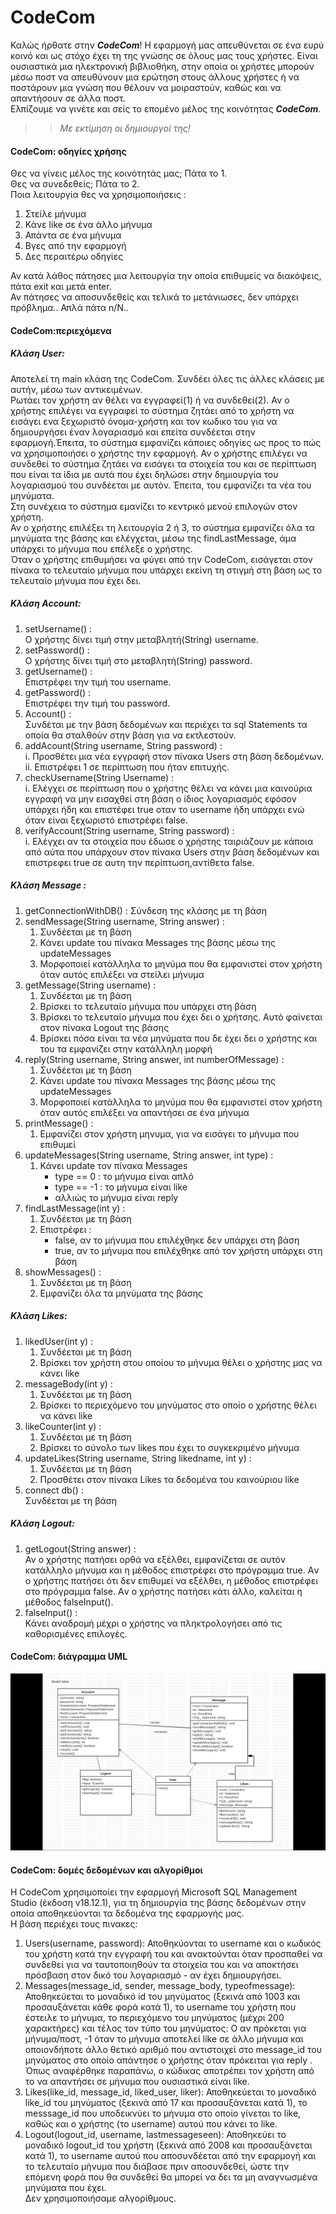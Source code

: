 
# CodeCom

Καλώς ήρθατε στην _**CodeCom**_!
Η εφαρμογή μας απευθύνεται σε ένα ευρύ κοινό και ως στόχο έχει τη της γνώσης σε όλους μας τους χρήστες. 
Είναι ουσιαστικά μια ηλεκτρονική βιβλιοθήκη, στην οποία οι χρήστες μπορούν μέσω ποστ να απευθύνουν μια ερώτηση στους άλλους χρήστες ή να ποστάρουν μια γνώση που θέλουν να μοιραστούν, καθώς και να απαντήσουν σε άλλα ποστ.  
Ελπίζουμε να γινέτε και σείς το επομένο μέλος της κοινότητας _**CodeCom**_.  
>>_Με εκτίμηση οι δημιουργοί της!_

#### CodeCom: οδηγίες χρήσης   
Θες να γίνεις μέλος της κοινότητάς μας; Πάτα το 1.   
Θες να συνεδεθείς; Πάτα το 2.  
Ποια λειτουργία θες να χρησιμοποιήσεις :  
1.  Στείλε μήνυμα  
2.  Κάνε like  σε ένα άλλο μήνυμα  
3.  Απάντα σε ένα μήνυμα  
4.  Βγες από την εφαρμογή  
5.  Δες περαιτέρω οδηγίες   

Αν κατά λάθος πάτησες μια λειτουργία την οποία επιθυμείς να διακόψεις, πάτα exit και μετά enter.      
Αν πάτησες να αποσυνδεθείς και τελικά το μετάνιωσες, δεν υπάρχει πρόβλημα.. Απλά πάτα n/N..


#### CodeCom:περιεχόμενα    
##### Κλάση User: 
Αποτελεί τη main κλάση της CodeCom.
Συνδέει όλες τις άλλες κλάσεις με αυτήν, μέσω των αντικειμένων.  
Ρωτάει τον χρήστη αν θέλει να εγγραφεί(1) ή να συνδεθεί(2).
Αν ο χρήστης επιλέγει να εγγραφεί το σύστημα ζητάει από το χρήστη να εισάγει ενα ξεχωριστό όνομα-χρήστη και τον κωδικο του για να δημιουργήσει έναν λογαριασμό και επείτα συνδέεται στην εφαρμογή.Έπειτα, το σύστημα εμφανίζει κάποιες οδηγίες ως προς το πώς να χρησιμοποιήσει ο χρήστης την εφαρμογή.
Αν ο χρήστης επιλέγει να συνδεθεί το σύστημα ζητάει να εισάγει τα στοιχεία του και σε περίπτωση που είναι τα ίδια με αυτά που έχει δηλώσει στην δημιουργία του λογαριασμού του συνδέεται με αυτόν. Έπειτα, του εμφανίζει τα νέα του μηνύματα.    
Στη συνέχεια το σύστημα εμανίζει το κεντρικό μενού επιλογών στον χρήστη.  
Αν ο χρήστης επιλέξει τη λειτουργία 2 ή 3, το σύστημα εμφανίζει όλα τα μηνύματα της βάσης και ελέγχεται, μέσω της findLastMessage, άμα υπάρχει το μήνυμα που επέλεξε ο χρήστης.     
Όταν ο χρήστης επιθυμήσει να φύγει από την CodeCom, εισάγεται στον πίνακα το τελευταίο μήνυμα που υπάρχει εκείνη τη στιγμή στη βάση ως το τελευταίο μήνυμα που έχει δει. 

##### Κλάση Account:  
1. setUsername() :     
    Ο χρήστης δίνει τιμή στην μεταβλητή(String) username.
2. setPassword() :  
    Ο χρήστης δίνει τιμή στο μεταβλητή(String) password.
3. getUsername() :         
     Επιστρέφει την τιμή του username.  
4. getPassword() :       
     Επιστρέφει την τιμή του password.   
5. Account() :       
     Συνδέται με την βάση δεδομένων και περιέχει τα sql Statements τα οποία θα σταλθούν στην βάση για να εκτλεστούν.   
6. addAcount(String username, String password) :         
     i. Προσθέτει μια νέα εγγραφή στον πίνακα Users στη βάση δεδομένων.   
     ii. Επιστρέφει 1 σε περίπτωση που ήταν επιτυχής.   
7. checkUsername(String Username) :         
     i. Ελέγχει  σε περίπτωση που ο χρήστης θέλει να κάνει μια καινούρια εγγραφή να μην εισαχθεί στη βάση ο ίδιος λογαριασμός εφόσον υπάρχει ήδη και επιστέφει true οταν το username ήδη υπάρχει ενώ όταν είναι ξεχωριστό επιστρέφει false.        
9. verifyAccount(String username, String password) :        
     i. Ελέγχει αν τα στοιχεία που έδωσε ο χρήστης ταιριάζουν με κάποια από αύτα που υπάρχουν στον πίνακα Users στην βάση δεδομένων
     και επιστρεφει true σε αυτη την περίπτωση,αντίθετα false.
     
##### Κλάση Message :  
1. getConnectionWithDB() :
          Σύνδεση της κλάσης με τη βάση  
3. sendMessage(String username, String answer) :
    1. Συνδέεται με τη βάση  
    2. Κάνει update του πίνακα Messages της βάσης μέσω της updateMessages  
    3. Μορφοποιεί κατάλληλα το μηνύμα που θα εμφανιστεί στον χρήστη όταν αυτός επιλέξει να στείλει μήνυμα  
4. getMessage(String username) :  
    1. Συνδέεται με τη βάση
    2. Βρίσκει το τελευταίο μήνυμα που υπάρχει στη βάση   
    3. Βρίσκει το τελευταίο μήνυμα που έχει δει ο χρήτσης. Αυτό φαίνεται στον πίνακα Logout της βάσης  
    3. Βρίσκει πόσα είναι τα νέα μηνύματα που δε έχει δει ο χρήστης και του τα εμφανίζει στην κατάλληλη μορφή  
5. reply(String username, String answer, int numberOfMessage) :  
    1. Συνδέεται με τη βάση  
    2. Κάνει update του πίνακα Messages της βάσης μέσω της updateMessages   
    3. Μορφοποιεί κατάλληλα το μηνύμα που θα εμφανιστεί στον χρήστη όταν αυτός επιλέξει να απαντήσει σε ένα μήνυμα 
6. printMessage() :  
    1. Εμφανίζει στον χρήστη μηνυμα, για να εισάγει το μήνυμα που επιθυμεί  
7. updateMessages(String username, String answer, int type) :  
    1. Κάνει update τον πίνακα Messages  
        + type == 0 : τo μήνυμα είναι απλό  
        + type == -1 : το μήνυμα είναι like    
        + αλλιώς το μήνυμα είναι reply 
8. findLastMessage(int y) :    
    1. Συνδέεται με τη βάση   
    2. Επιστρέφει :  
       + false, αν το μήνυμα που επιλέχθηκε δεν υπάρχει στη βάση  
       + true, αν το μήνυμα που επιλέχθηκε από τον χρήστη υπάρχει στη βάση  
9.  showMessages() : 
    1. Συνδέεται με τη βάση   
    2. Εμφανίζει όλα τα μηνύματα της βάσης
 
##### Κλάση Likes:  
1.  likedUser(int y) : 
    1. Συνδέεται με τη βάση   
    2. Βρίσκει τον χρήστη στου οποίου το μήνυμα θέλει ο χρήστης μας να κάνει like  
2.  messageBody(int y) :   
    1. Συνδέεται με τη βάση   
    2. Βρίσκει το περιεχόμενο του μηνύματος στο οποίο ο χρήστης θέλει να κάνει like  
3.  likeCounter(int y) :  
    1. Συνδέεται με τη βάση  
    2. Βρίσκει το σύνολο των likes που έχει το συγκεκριμένο μήνυμα  
4.  updateLikes(String username, String likedname, int y) :   
    1. Συνδέεται με τη βάση  
    2. Προσθέτει στον πίνακα Likes τα δεδομένα του καινούριου like
5.  connect db() :   
    Συνδέεται με τη βάση  

##### Κλάση Logout:  
1. getLogout(String answer) :  
    Αν ο χρήστης πατήσει ορθά να εξέλθει, εμφανίζεται σε αυτόν κατάλληλο μήνυμα και η μέθοδος επιστρέφει στο πρόγραμμα true. 
    Aν ο χρήστης πατήσει ότι δεν επιθυμεί να εξέλθει, η μέθοδος επιστρέφει στο πρόγραμμα false.
    Aν ο χρήστης πατήσει κάτι άλλο, καλείται η μέθοδος falseInput().
2. falseInput() :  
    Κάνει αναδρομή μέχρι ο χρήστης να πληκτρολογήσει από τις καθορισμένες επιλογές. 
    
#### CodeCom: διάγραμμα UML  
![διάγραμμα UML](https://github.com/KaterinaNakou2003/programmatismos_2/blob/main/image.png)  

#### CodeCom: δομές δεδομένων και αλγορίθμοι 
Η CodeCom χρησιμοποίει την εφαρμογή Microsoft SQL Management Studio (έκδοση v18.12.1), για τη δημιουργία της βάσης δεδομένων στην οποία αποθηκεύονται τα δεδομένα της εφαρμογής μας.  
Η βάση περιέχει τους πινακες:  
1.   Users(username, password): Αποθηκύονται το username και ο κωδικός του χρήστη κατά την εγγραφή του και ανακτούνται όταν προσπαθεί να συνδεθεί για να ταυτοποιηθούν τα στοιχεία του και να αποκτήσει πρόσβαση στον δικό του λογαριασμό - αν έχει δημιουργήσει. 
2.   Messages(message_id, sender, message_body, typeofmessage): Αποθηκεύεται το μοναδικό id του μηνύματος (ξεκινά από 1003 και προσαυξάνεται κάθε φορά κατά 1), το username του χρήστη που έστειλε το μήνυμα, το περιεχόμενο του μηνύματος (μέχρι 200 χαρακτήρες) και τέλος τον τύπο του μηνύματος: Ο αν πρόκεται για μήνυμα/ποστ, -1 όταν το μήνυμα αποτελεί like σε άλλο μήνυμα και οποιονδήποτε άλλο θετικό αριθμό που αντιστοιχεί στο message_id του μηνύματος στο οποίο απάντησε ο χρήστης όταν πρόκειται για reply . Όπως αναφέρθηκε παραπάνω, ο κώδικας αποτρέπει τον χρήστη από το να απαντήσει σε μήνυμα που ουσιαστικά είναι like.
3.   Likes(like_id, message_id, liked_user, liker): Αποθηκεύεται το μοναδικό like_id του μηνύματος (ξεκινά από 17 και προσαυξάνεται κατά 1), το messsage_id που υποδεικνύει το μήνυμα στο οποίο γίνεται το like, καθώς και ο χρήστης (το username) αυτού που κάνει το like.
4.   Logout(logout_id, username, lastmessageseen): Αποθηκεύει το μοναδικό logout_id του χρήστη (ξεκινά από 2008 και προσαυξάνεται κατά 1), το username αυτού που αποσυνδέεται από την εφαρμογή και το τελευταίο μήνυμα που διάβασε πριν αποσυνδεθεί, ώστε την επόμενη φορά που θα συνδεθεί θα μπορεί να δει τα μη αναγνωσμένα μηνύματα που έχει.  
Δεν χρησιμοποιήσαμε αλγορίθμους.
